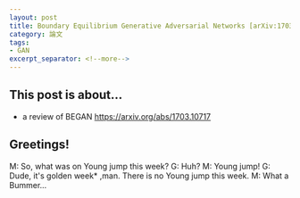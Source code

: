 ```yaml
---
layout: post
title: Boundary Equilibrium Generative Adversarial Networks [arXiv:1703.10717]
category: 論文
tags:
- GAN
excerpt_separator: <!--more-->
---
```


## This post is about... 
- a review of BEGAN https://arxiv.org/abs/1703.10717
<!--more-->
 
## Greetings! 

M: So, what was on Young jump this week? 
G: Huh?
M: Young jump!
G: Dude, it's golden week* ,man. There is no Young jump this week. 
M: What a Bummer... 


